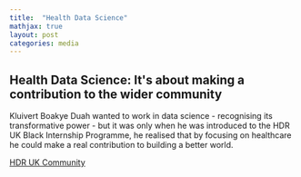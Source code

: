 ```yaml
---
title:  "Health Data Science"
mathjax: true
layout: post
categories: media
---
```


## Health Data Science: It's about making a contribution to the wider community

Kluivert Boakye Duah wanted to work in data science - recognising its transformative power - but it was only when he was introduced to the HDR UK Black Internship Programme, he realised that by focusing on healthcare he could make a real contribution to building a better world.


[HDR UK Community](https://www.hdruk.ac.uk/news/health-data-science-its-about-making-a-contribution-to-the-wider-community/)
